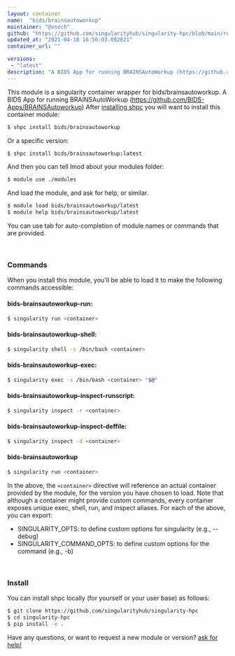 ```yaml
---
layout: container
name:  "bids/brainsautoworkup"
maintainer: "@vsoch"
github: "https://github.com/singularityhub/singularity-hpc/blob/main/registry/bids/brainsautoworkup/container.yaml"
updated_at: "2021-04-18 16:56:03.082821"
container_url: ""

versions:
 - "latest"
description: "A BIDS App for running BRAINSAutoWorkup (https://github.com/BIDS-Apps/BRAINSAutoworkup)"
---
```


This module is a singularity container wrapper for bids/brainsautoworkup.
A BIDS App for running BRAINSAutoWorkup (https://github.com/BIDS-Apps/BRAINSAutoworkup)
After [installing shpc](#install) you will want to install this container module:

```bash
$ shpc install bids/brainsautoworkup
```

Or a specific version:

```bash
$ shpc install bids/brainsautoworkup:latest
```

And then you can tell lmod about your modules folder:

```bash
$ module use ./modules
```

And load the module, and ask for help, or similar.

```bash
$ module load bids/brainsautoworkup/latest
$ module help bids/brainsautoworkup/latest
```

You can use tab for auto-completion of module names or commands that are provided.

<br>

### Commands

When you install this module, you'll be able to load it to make the following commands accessible:

#### bids-brainsautoworkup-run:

```bash
$ singularity run <container>
```

#### bids-brainsautoworkup-shell:

```bash
$ singularity shell -s /bin/bash <container>
```

#### bids-brainsautoworkup-exec:

```bash
$ singularity exec -s /bin/bash <container> "$@"
```

#### bids-brainsautoworkup-inspect-runscript:

```bash
$ singularity inspect -r <container>
```

#### bids-brainsautoworkup-inspect-deffile:

```bash
$ singularity inspect -d <container>
```



#### bids-brainsautoworkup

```bash
$ singularity run <container>
```


In the above, the `<container>` directive will reference an actual container provided
by the module, for the version you have chosen to load. Note that although a container
might provide custom commands, every container exposes unique exec, shell, run, and
inspect aliases. For each of the above, you can export:

 - SINGULARITY_OPTS: to define custom options for singularity (e.g., --debug)
 - SINGULARITY_COMMAND_OPTS: to define custom options for the command (e.g., -b)

<br>
  
### Install

You can install shpc locally (for yourself or your user base) as follows:

```bash
$ git clone https://github.com/singularityhub/singularity-hpc
$ cd singularity-hpc
$ pip install -e .
```

Have any questions, or want to request a new module or version? [ask for help!](https://github.com/singularityhub/singularity-hpc/issues)